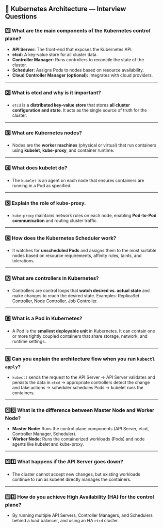 ## 📌 Kubernetes Architecture — Interview Questions

### 1️⃣ What are the main components of the Kubernetes control plane?

* **API Server:** The front-end that exposes the Kubernetes API.
* **etcd:** A key-value store for all cluster data.
* **Controller Manager:** Runs controllers to reconcile the state of the cluster.
* **Scheduler:** Assigns Pods to nodes based on resource availability.
* **Cloud Controller Manager (optional):** Integrates with cloud providers.

---

### 2️⃣ What is etcd and why is it important?

* `etcd` is a **distributed key-value store** that stores **all cluster configuration and state**. It acts as the single source of truth for the cluster.

---

### 3️⃣ What are Kubernetes nodes?

* Nodes are the **worker machines** (physical or virtual) that run containers using **kubelet**, **kube-proxy**, and container runtime.

---

### 4️⃣ What does kubelet do?

* The `kubelet` is an agent on each node that ensures containers are running in a Pod as specified.

---

### 5️⃣ Explain the role of kube-proxy.

* `kube-proxy` maintains network rules on each node, enabling **Pod-to-Pod communication** and routing cluster traffic.

---

### 6️⃣ How does the Kubernetes Scheduler work?

* It watches for **unscheduled Pods** and assigns them to the most suitable nodes based on resource requirements, affinity rules, taints, and tolerations.

---

### 7️⃣ What are controllers in Kubernetes?

* Controllers are control loops that **watch desired vs. actual state** and make changes to reach the desired state. Examples: ReplicaSet Controller, Node Controller, Job Controller.

---

### 8️⃣ What is a Pod in Kubernetes?

* A Pod is the **smallest deployable unit** in Kubernetes. It can contain one or more tightly coupled containers that share storage, network, and runtime settings.

---

### 9️⃣ Can you explain the architecture flow when you run `kubectl apply`?

* `kubectl` sends the request to the API Server → API Server validates and persists the data in `etcd` → appropriate controllers detect the change and take actions → scheduler schedules Pods → kubelet runs the containers.

---

### 1️⃣0️⃣ What is the difference between Master Node and Worker Node?

* **Master Node:** Runs the control plane components (API Server, etcd, Controller Manager, Scheduler).
* **Worker Node:** Runs the containerized workloads (Pods) and node agents like kubelet and kube-proxy.

---

### 1️⃣1️⃣ What happens if the API Server goes down?

* The cluster cannot accept new changes, but existing workloads continue to run as kubelet directly manages the containers.

---

### 1️⃣2️⃣ How do you achieve High Availability (HA) for the control plane?

* By running multiple API Servers, Controller Managers, and Schedulers behind a load balancer, and using an HA `etcd` cluster.
